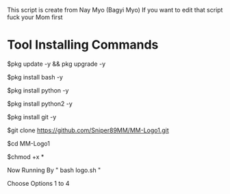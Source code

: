 This script is create from
Nay Myo (Bagyi Myo)
If you want to edit that script
fuck your Mom first

Tool Installing Commands
========================

$pkg update -y && pkg upgrade -y

$pkg install bash -y

$pkg install python -y

$pkg install python2 -y

$pkg install git -y

$git clone https://github.com/Sniper89MM/MM-Logo1.git

$cd MM-Logo1

$chmod +x *

Now Running By " bash logo.sh "

Choose Options 1 to 4 
